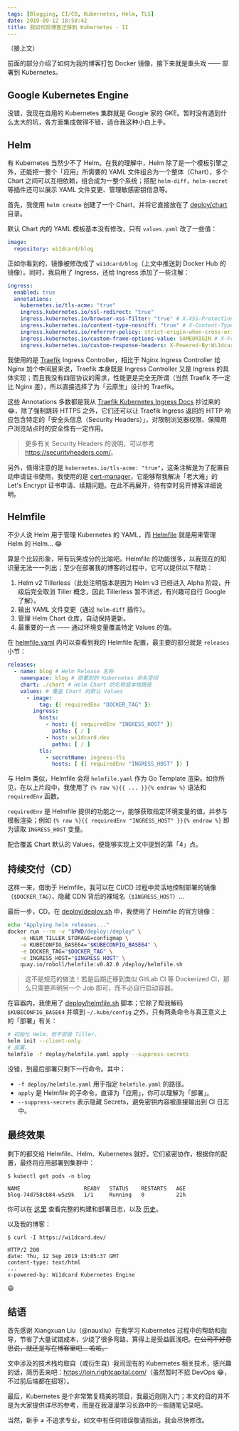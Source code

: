 ```yaml
---
tags: [Blogging, CI/CD, Kubernetes, Helm, TLS]
date: 2019-09-12 18:58:42
title: 我如何将博客迁移到 Kubernetes - II
---
```


（接上文）

前面的部分介绍了如何为我的博客打包 Docker 镜像，接下来就是重头戏 —— 部署到 Kubernetes。

<!--more-->

## Google Kubernetes Engine

没错，我现在自用的 Kubernetes 集群就是 Google 家的 GKE。暂时没有遇到什么太大的坑，各方面集成做得不错，适合我这种小白上手。

## Helm

有 Kubernetes 当然少不了 Helm。在我的理解中，Helm 除了是一个模板引擎之外，还能把一整个「应用」所需要的 YAML 文件组合为一个整体（Chart），多个 Chart 之间可以互相依赖，组合成为一整个系统；搭配 `helm-diff`，`helm-secret` 等插件还可以展示 YAML 文件变更、管理敏感密钥信息等。

首先，我使用 `helm create` 创建了一个 Chart，并将它直接放在了 [deploy/chart](https://github.com/wi1dcard/blog/tree/master/deploy/chart) 目录。

默认 Chart 内的 YAML 模板基本没有修改，只有 `values.yaml` 改了一些值：

```yaml
image:
  repository: wi1dcard/blog
```

正如你看到的，镜像被修改成了 `wi1dcard/blog`（上文中推送到 Docker Hub 的镜像）。同时，我启用了 Ingress，还给 Ingress 添加了一些注解：

```yaml
ingress:
  enabled: true
  annotations:
    kubernetes.io/tls-acme: "true"
    ingress.kubernetes.io/ssl-redirect: "true"
    ingress.kubernetes.io/browser-xss-filter: "true" # X-XSS-Protection: 1; mode=block
    ingress.kubernetes.io/content-type-nosniff: "true" # X-Content-Type-Options: nosniff
    ingress.kubernetes.io/referrer-policy: strict-origin-when-cross-origin # Referrer-Policy: same-origin
    ingress.kubernetes.io/custom-frame-options-value: SAMEORIGIN # X-Frame-Options: SAMEORIGIN
    ingress.kubernetes.io/custom-response-headers: X-Powered-By:Wi1dcard Kubernetes Engine
```

我使用的是 [Traefik](https://github.com/containous/traefik/) Ingress Controller，相比于 Nginx Ingress Controller 给 Nginx 加个中间层来说，Traefik 本身既是 Ingress Controller 又是 Ingress 的具体实现；而且我没有四层协议的需求，性能更是完全无所谓（当然 Traefik 不一定比 Nginx 差），所以直接选择了为「云原生」设计的 Traefik。

这些 Annotations 多数都是我从 [Traefik Kubernetes Ingress Docs](https://docs.traefik.io/configuration/backends/kubernetes/#security-headers-annotations) 抄过来的😂，除了强制跳转 HTTPS 之外，它们还可以让 Traefik Ingress 返回的 HTTP 响应包含特定的「安全头信息（Security Headers）」，对限制浏览器权限、保障用户浏览站点时的安全性有一定作用。

> 更多有关 Security Headers 的说明，可以参考 <https://securityheaders.com/>。

另外，值得注意的是 `kubernetes.io/tls-acme: "true"`，这条注解是为了配置自动申请证书使用，我使用的是 [cert-manager](https://github.com/jetstack/cert-manager)，它能够帮我解决「老大难」的 Let's Encrypt 证书申请、续期问题。在此不再展开，待有空时另开博客详细说明。

## Helmfile

不少人说 Helm 用于管理 Kubernetes 的 YAML，而 [Helmfile](https://github.com/roboll/helmfile) 就是用来管理 Helm 的 Helm... 😂

算是个比较形象，带有玩笑成分的比喻吧。Helmfile 的功能很多，以我现在的知识量无法一一列出；至少在部署我的博客的过程中，它可以提供以下帮助：

1. Helm v2 Tillerless（此处注明版本是因为 Helm v3 已经进入 Alpha 阶段，升级后完全取消 Tiller 概念，因此 Tillerless 暂不详述，有兴趣可自行 Google 了解）。
2. 输出 YAML 文件变更（通过 `helm-diff` 插件）。
3. 管理 Helm Chart 仓库，自动保持更新。
4. 最重要的一点 —— 通过环境变量覆盖特定 Values 的值。

在 [helmfile.yaml](https://github.com/wi1dcard/blog/blob/master/deploy/helmfile.yaml) 内可以查看到我的 Helmfile 配置，最主要的部分就是 `releases` 小节：

```yaml
releases:
  - name: blog # Helm Release 名称
    namespace: blog # 部署到的 Kubernetes 命名空间
    chart: ./chart # Helm Chart 的名称或本地路径
    values: # 覆盖 Chart 的默认 Values
      - image:
          tag: {{ requiredEnv "DOCKER_TAG" }}
        ingress:
          hosts:
            - host: {{ requiredEnv "INGRESS_HOST" }}
              paths: [ / ]
            - host: wi1dcard.dev
              paths: [ / ]
          tls:
            - secretName: ingress-tls
              hosts: [ {{ requiredEnv "INGRESS_HOST" }} ]
```

与 Helm 类似，Helmfile 会将 `helmfile.yaml` 作为 Go Template 渲染。如你所见，在以上片段中，我使用了 `{% raw %}{{ ... }}{% endraw %}` 语法和 `requiredEnv` 函数。

`requiredEnv` 是 Helmfile 提供的功能之一，能够获取指定环境变量的值，并参与模板渲染；例如 `{% raw %}{{ requiredEnv "INGRESS_HOST" }}{% endraw %}` 即为读取 `INGRESS_HOST` 变量。

配合覆盖 Chart 默认的 Values，便能够实现上文中提到的第「4」点。

## 持续交付（CD）

这样一来，借助于 Helmfile，我可以在 CI/CD 过程中灵活地控制部署的镜像（`$DOCKER_TAG`）、隐藏 CDN 背后的裸域名（`$INGRESS_HOST`）...

最后一步，CD。在 [deploy/deploy.sh](https://github.com/wi1dcard/blog/blob/master/deploy/deploy.sh) 中，我使用了 Helmfile 的官方镜像：

```bash
echo "Applying helm releases..."
docker run --rm -v "$PWD/deploy:/deploy" \
    -e HELM_TILLER_STORAGE=configmap \
    -e KUBECONFIG_BASE64="$KUBECONFIG_BASE64" \
    -e DOCKER_TAG="$DOCKER_TAG" \
    -e INGRESS_HOST="$INGRESS_HOST" \
    quay.io/roboll/helmfile:v0.82.0 /deploy/helmfile.sh
```

> 这不是规范的做法！若是后期迁移到类似 GitLab CI 等 Dockerized CI，那么只需要声明另一个 Job 即可，而不必自行启动容器。

在容器内，我使用了 [deploy/helmfile.sh](https://github.com/wi1dcard/blog/blob/master/deploy/helmfile.sh) 脚本；它除了帮我解码 `$KUBECONFIG_BASE64` 并填到 `~/.kube/config` 之外，只有两条命令与真正意义上的「部署」有关：

```bash
# 初始化 Helm，但不安装 Tiller。
helm init --client-only
# 部署。
helmfile -f deploy/helmfile.yaml apply --suppress-secrets
```

没错，到最后部署只剩下一行命令。其中：

- `-f deploy/helmfile.yaml` 用于指定 `helmfile.yaml` 的路径。
- `apply` 是 Helmfile 的子命令，直译为「应用」，你可以理解为「部署」。
- `--suppress-secrets` 表示隐藏 Secrets，避免密钥内容被直接输出到 CI 日志中。

## 最终效果

剩下的都交给 Helmfile、Helm、Kubernetes 就好。它们紧密协作，根据你的配置，最终将应用部署到集群中：

```
$ kubectl get pods -n blog

NAME                    READY   STATUS    RESTARTS   AGE
blog-74d758cb84-w5z9k   1/1     Running   0          21h
```

你可以在 [这里](https://travis-ci.com/wi1dcard/blog) 查看完整的构建和部署日志，以及 [历史](https://travis-ci.com/wi1dcard/blog/builds)。

以及我的博客：

```
$ curl -I https://wi1dcard.dev/

HTTP/2 200
date: Thu, 12 Sep 2019 13:05:37 GMT
content-type: text/html
...
x-powered-by: Wi1dcard Kubernetes Engine
```

😄

## 结语

首先感谢 Xiangxuan Liu（@nauxliu）在我学习 Kubernetes 过程中的帮助和指导，节省了大量试错成本，少绕了很多弯路，算得上是受益匪浅吧。<del>在公司不好意思说，就还是写在博客里吧... 咳咳。</del>

文中涉及的技术栈均取自（或衍生自）我司现有的 Kubernetes 相关技术，感兴趣的话，简历丢来吧：<https://join.rightcapital.com/>（虽然暂时不招 DevOps 😂，不过前后端都在招呀）。

最后，Kubernetes 是个非常繁复精美的项目，我最近刚刚入门；本文的目的并不是为大家提供详尽的参考，而是在我漫漫学习长路中的一些随笔记录吧。

当然，新手 ≠ 不追求专业，如文中有任何错误敬请指出，我会尽快修改。
